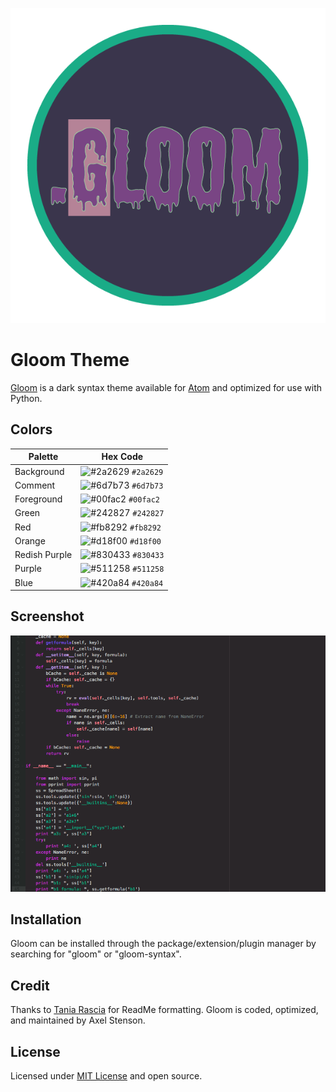 
<p align="center">
  <img src ="https://raw.githubusercontent.com/axellarsstenson/gloom-syntax/master/images/Gloom-01.png">
</p>

# Gloom Theme

[Gloom](https://github.com/axellarsstenson/gloom-syntax) is a dark syntax theme available for [Atom](https://github.atom.io/packages/gloom-syntax) and optimized for use with Python.

## Colors

Palette | Hex Code
--- | ---
Background | ![#2a2629](https://placehold.it/15/2a2629/ffffff?text=+) `#2a2629`
Comment | ![#6d7b73](https://placehold.it/15/6d7b73/000000?text=+) `#6d7b73`
Foreground | ![#00fac2](https://placehold.it/15/00fac2/000000?text=+) `#00fac2`
Green | ![#242827](https://placehold.it/15/242827/000000?text=+) `#242827`
Red | ![#fb8292](https://placehold.it/15/fb8292/000000?text=+) `#fb8292`
Orange | ![#d18f00](https://placehold.it/15/FCA369/000000?text=+) `#d18f00`
Redish Purple | ![#830433](https://placehold.it/15/830433/000000?text=+) `#830433`
Purple | ![#511258](https://placehold.it/15/511258/000000?text=+) `#511258`
Blue | ![#420a84](https://placehold.it/15/420a84/000000?text=+) `#420a84`

## Screenshot

![Gloom Screenshot](https://raw.githubusercontent.com/axellarsstenson/gloom-syntax/master/images/Gloom_Screenshot.png)

## Installation

Gloom can be installed through the package/extension/plugin manager by searching for "gloom" or "gloom-syntax".

## Credit

Thanks to [Tania Rascia](https://github.com/taniarascia/new-moon) for ReadMe formatting. Gloom is coded, optimized, and maintained by Axel Stenson.

## License

Licensed under [MIT License](https://github.com/axellarsstenson/gloom-syntax/blob/master/LICENSE.md) and open source.

